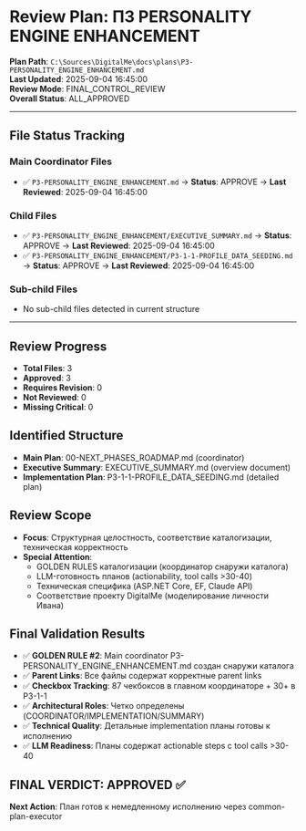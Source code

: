 # Review Plan: П3 PERSONALITY ENGINE ENHANCEMENT

**Plan Path**: `C:\Sources\DigitalMe\docs\plans\P3-PERSONALITY_ENGINE_ENHANCEMENT.md`  
**Last Updated**: 2025-09-04 16:45:00  
**Review Mode**: FINAL_CONTROL_REVIEW  
**Overall Status**: ALL_APPROVED  

---

## File Status Tracking

### Main Coordinator Files
- ✅ `P3-PERSONALITY_ENGINE_ENHANCEMENT.md` → **Status**: APPROVE → **Last Reviewed**: 2025-09-04 16:45:00

### Child Files
- ✅ `P3-PERSONALITY_ENGINE_ENHANCEMENT/EXECUTIVE_SUMMARY.md` → **Status**: APPROVE → **Last Reviewed**: 2025-09-04 16:45:00
- ✅ `P3-PERSONALITY_ENGINE_ENHANCEMENT/P3-1-1-PROFILE_DATA_SEEDING.md` → **Status**: APPROVE → **Last Reviewed**: 2025-09-04 16:45:00

### Sub-child Files  
- No sub-child files detected in current structure

---

## Review Progress
- **Total Files**: 3
- **Approved**: 3 
- **Requires Revision**: 0
- **Not Reviewed**: 0
- **Missing Critical**: 0

## Identified Structure
- **Main Plan**: 00-NEXT_PHASES_ROADMAP.md (coordinator)
- **Executive Summary**: EXECUTIVE_SUMMARY.md (overview document)
- **Implementation Plan**: P3-1-1-PROFILE_DATA_SEEDING.md (detailed plan)

## Review Scope
- **Focus**: Структурная целостность, соответствие каталогизации, техническая корректность
- **Special Attention**: 
  - GOLDEN RULES каталогизации (координатор снаружи каталога)
  - LLM-готовность планов (actionability, tool calls >30-40)
  - Техническая специфика (ASP.NET Core, EF, Claude API)
  - Соответствие проекту DigitalMe (моделирование личности Ивана)

## Final Validation Results
- ✅ **GOLDEN RULE #2**: Main coordinator P3-PERSONALITY_ENGINE_ENHANCEMENT.md создан снаружи каталога
- ✅ **Parent Links**: Все файлы содержат корректные parent links
- ✅ **Checkbox Tracking**: 87 чекбоксов в главном координаторе + 30+ в P3-1-1
- ✅ **Architectural Roles**: Четко определены (COORDINATOR/IMPLEMENTATION/SUMMARY)
- ✅ **Technical Quality**: Детальные implementation планы готовы к исполнению
- ✅ **LLM Readiness**: Планы содержат actionable steps с tool calls >30-40

## FINAL VERDICT: **APPROVED** ✅

**Next Action**: План готов к немедленному исполнению через common-plan-executor